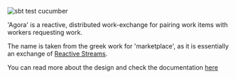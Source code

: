 ![sbt test cucumber](https://travis-ci.org/aaronp/agora.svg?branch=master)

'Agora' is a reactive, distributed work-exchange for pairing work items with workers requesting work.

The name is taken from the greek work for 'marketplace', as it is essentially an exchange of [Reactive Streams](http://www.reactive-streams.org/).

You can read more about the design and check the documentation [here](https://aaronp.github.io/agora)
